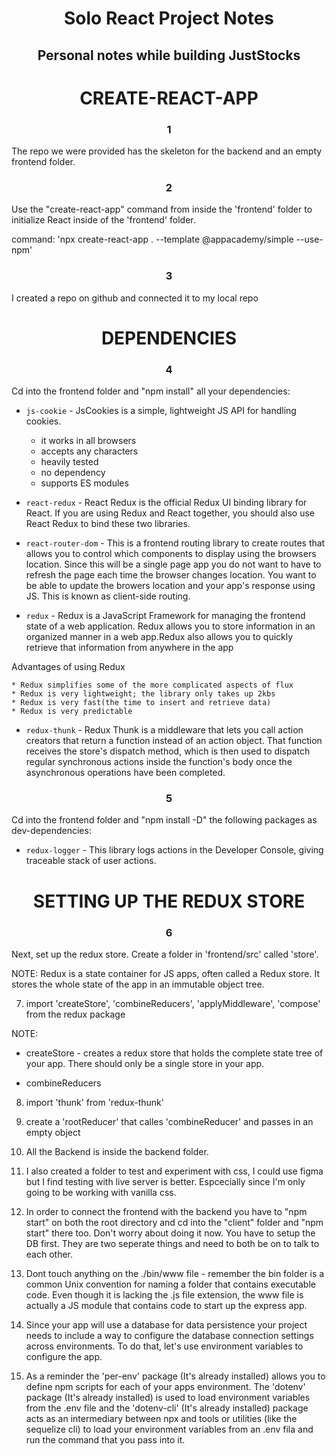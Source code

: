 <h1 align="center">Solo React Project Notes</h1>
<h2 align="center">Personal notes while building JustStocks</h2>

<h1 align="center">CREATE-REACT-APP</h1>
<h3 align="center">1</h3>
The repo we were provided has the skeleton for the backend and an empty frontend folder.

<h3 align="center">2</h3>
Use the "create-react-app" command from inside the 'frontend' folder to initialize React inside of the 'frontend' folder. 

command: 'npx create-react-app . --template @appacademy/simple --use-npm'

<h3 align="center">3</h3>
I created a repo on github and connected it to my local repo

<h1 align="center">DEPENDENCIES</h1>
<h3 align="center">4</h3>
Cd into the frontend folder and "npm install" all your dependencies:

- `js-cookie` - JsCookies is a simple, lightweight JS API for handling cookies.
    * it works in all browsers
    * accepts any characters
    * heavily tested
    * no dependency
    * supports ES modules

- `react-redux` - React Redux is the official Redux UI binding library for React. If you are using Redux and React together, you should also use React Redux to bind these two libraries.

- `react-router-dom` - This is a frontend routing library to create routes that allows you to control which components to display using the browsers location. Since this will be a single page app you do not want to have to refresh the page each time the browser changes location. You want to be able to update the browers location and your app's response using JS. This is known as client-side routing.

- `redux` - Redux is a JavaScript Framework for managing the frontend state of a web application. Redux allows you to store information in an organized manner in a web app.Redux also allows you to quickly retrieve that information from anywhere in the app

Advantages of using Redux

    * Redux simplifies some of the more complicated aspects of flux
    * Redux is very lightweight; the library only takes up 2kbs
    * Redux is very fast(the time to insert and retrieve data)
    * Redux is very predictable

- `redux-thunk` - Redux Thunk is a middleware that lets you call action creators that return a function instead of an action object. That function receives the store's dispatch method, which is then used to dispatch regular synchronous actions inside the function's body once the asynchronous operations have been completed.

<h3 align="center">5</h3>
Cd into the frontend folder and "npm install -D" the following packages as dev-dependencies:

- `redux-logger` - This library logs actions in the Developer Console, giving traceable stack of user actions.


<h1 align="center">SETTING UP THE REDUX STORE</h1>
<h3 align="center">6</h3>
Next, set up the redux store. Create a folder in 'frontend/src' called 'store'.

NOTE: Redux is a state container for JS apps, often called a Redux store. It stores the whole state of the app in an immutable object tree.

7. import 'createStore', 'combineReducers', 'applyMiddleware', 'compose' from the redux package

NOTE:
 * createStore - creates a redux store that holds the complete state tree of your app. There should only be a single store in your app.

 * combineReducers

8. import 'thunk' from 'redux-thunk'

9. create a 'rootReducer' that calles 'combineReducer' and passes in an empty object












































5. All the Backend is inside the backend folder.

6. I also created a folder to test and experiment with css, I could use figma but I find testing with live server is better. Espcecially since I'm only going to be working with vanilla css.

7. In order to connect the frontend with the backend you have to "npm start" on both the root directory and cd into the "client" folder and "npm start" there too. Don't worry about doing it now. You have to setup the DB first. They are two seperate things and need to both be on to talk to each other.

7. Dont touch anything on the ./bin/www file - remember the bin folder is a common Unix convention for naming a folder that contains executable code. Even though it is lacking the .js file extension, the www file is actually a JS module that contains code to start up the express app.

8. Since your app will use a database for data persistence your project needs to include a way to configure the database connection settings across environments. To do that, let's use environment variables to configure the app.

9. As a reminder the 'per-env' package (It's already installed) allows you to define npm scripts for each of your apps environment. The 'dotenv' package (It's already installed) is used to load environment variables from the .env file and the 'dotenv-cli' (It's already installed) package acts as an intermediary between npx and tools or utilities (like the sequelize cli) to load your environment variables from an .env fila and run the command that you pass into it.